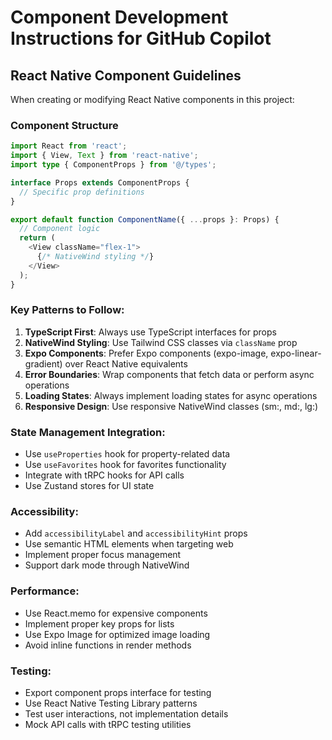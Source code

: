 # Component Development Instructions for GitHub Copilot

## React Native Component Guidelines

When creating or modifying React Native components in this project:

### Component Structure
```typescript
import React from 'react';
import { View, Text } from 'react-native';
import type { ComponentProps } from '@/types';

interface Props extends ComponentProps {
  // Specific prop definitions
}

export default function ComponentName({ ...props }: Props) {
  // Component logic
  return (
    <View className="flex-1">
      {/* NativeWind styling */}
    </View>
  );
}
```

### Key Patterns to Follow:

1. **TypeScript First**: Always use TypeScript interfaces for props
2. **NativeWind Styling**: Use Tailwind CSS classes via `className` prop
3. **Expo Components**: Prefer Expo components (expo-image, expo-linear-gradient) over React Native equivalents
4. **Error Boundaries**: Wrap components that fetch data or perform async operations
5. **Loading States**: Always implement loading states for async operations
6. **Responsive Design**: Use responsive NativeWind classes (sm:, md:, lg:)

### State Management Integration:
- Use `useProperties` hook for property-related data
- Use `useFavorites` hook for favorites functionality
- Integrate with tRPC hooks for API calls
- Use Zustand stores for UI state

### Accessibility:
- Add `accessibilityLabel` and `accessibilityHint` props
- Use semantic HTML elements when targeting web
- Implement proper focus management
- Support dark mode through NativeWind

### Performance:
- Use React.memo for expensive components
- Implement proper key props for lists
- Use Expo Image for optimized image loading
- Avoid inline functions in render methods

### Testing:
- Export component props interface for testing
- Use React Native Testing Library patterns
- Test user interactions, not implementation details
- Mock API calls with tRPC testing utilities